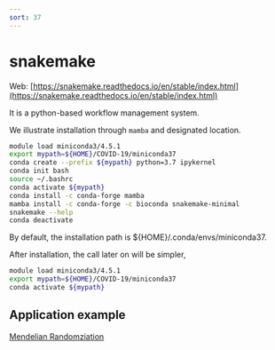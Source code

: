 ```yaml
---
sort: 37
---
```


# snakemake

Web: [https://snakemake.readthedocs.io/en/stable/index.html](https://snakemake.readthedocs.io/en/stable/index.html)

It is a python-based workflow management system.

We illustrate installation through `mamba` and designated location.

```bash
module load miniconda3/4.5.1
export mypath=${HOME}/COVID-19/miniconda37
conda create --prefix ${mypath} python=3.7 ipykernel
conda init bash
source ~/.bashrc
conda activate ${mypath}
conda install -c conda-forge mamba
mamba install -c conda-forge -c bioconda snakemake-minimal
snakemake --help
conda deactivate
```

By default, the installation path is ${HOME}/.conda/envs/miniconda37.

After installation, the call later on will be simpler,

```bash
module load miniconda3/4.5.1
export mypath=${HOME}/COVID-19/miniconda37
conda activate ${mypath}
```

## Application example

[Mendelian Randomziation](https://github.com/marcoralab/MRPipeline)

